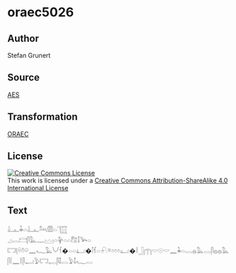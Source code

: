 # oraec5026

## Author

Stefan Grunert

## Source

[AES](https://github.com/simondschweitzer/aes)

## Transformation

[ORAEC](https://oraec.github.io/)

## License

<a rel="license" href="http://creativecommons.org/licenses/by-sa/4.0/"><img alt="Creative Commons License" style="border-width:0" src="https://i.creativecommons.org/l/by-sa/4.0/88x31.png" /></a><br />This work is licensed under a <a rel="license" href="http://creativecommons.org/licenses/by-sa/4.0/">Creative Commons Attribution-ShareAlike 4.0 International License</a>

## Text

𓏙𓊵𓇓𓏏𓏙𓊵𓃢𓏃𓏏𓊹𓉱<br>
𓈎𓂋𓊭𓋴𓅓𓊃𓈉𓏏𓊿𓏏𓏏𓀗𓄤𓅨𓏏<br>
𓉐𓊤𓏐𓏊𓏖𓈖𓆑𓅓𓄋𓆳�𓏏𓏏𓂞�𓌐𓆳𓏏𓍯𓎼𓏌𓏌𓏌𓂠�𓎛𓃀𓉲𓎟𓇳𓎟𓈖𓇓𓏏𓂋𓐍𓅓𓂋𓋴𓐍𓐍𓅓𓋴𓌉𓈖𓎛𓋴𓂝𓅱𓉐𓉻𓋴𓄤𓂋𓅱𓄤𓆑𓂋<br>
